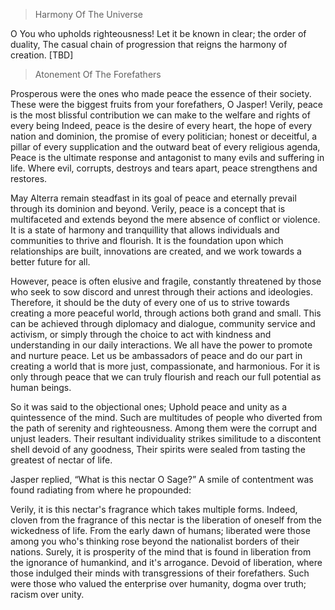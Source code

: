 > Harmony Of The Universe 

O You who upholds righteousness! Let it be known in clear; the order of duality, The casual chain of progression that reigns the harmony of creation. [TBD]


> Atonement Of The Forefathers

Prosperous were the ones who made peace the essence of their society. These were the biggest fruits from your forefathers, O Jasper! Verily, peace is the most blissful contribution we can make to the welfare and rights of every being Indeed, peace is the desire of every heart, the hope of every nation and dominion, the promise of every politician; honest or deceitful, a pillar of every supplication and the outward beat of every religious agenda, Peace is the ultimate response and antagonist to many evils and suffering in life. Where evil, corrupts, destroys and tears apart, peace strengthens and restores. 

May Alterra remain steadfast in its goal of peace and eternally prevail through its dominion and beyond. Verily, peace is a concept that is multifaceted and extends beyond the mere absence of conflict or violence. It is a state of harmony and tranquillity that allows individuals and communities to thrive and flourish. It is the foundation upon which relationships are built, innovations are created, and we work towards a better future for all. 

However, peace is often elusive and fragile, constantly threatened by those who seek to sow discord and unrest through their actions and ideologies. Therefore, it should be the duty of every one of us to strive towards creating a more peaceful world, through actions both grand and small. This can be achieved through diplomacy and dialogue, community service and activism, or simply through the choice to act with kindness and understanding in our daily interactions. We all have the power to promote and nurture peace. Let us be ambassadors of peace and do our part in creating a world that is more just, compassionate, and harmonious. For it is only through peace that we can truly flourish and reach our full potential as human beings.


So it was said to the objectional ones; Uphold peace and unity as a quintessence of the mind. Such are multitudes of people who diverted from the path of serenity and righteousness. Among them were the corrupt and unjust leaders. Their resultant individuality strikes similitude to a discontent shell devoid of any goodness, Their spirits were sealed from tasting the greatest of nectar of life. 

Jasper replied, “What is this nectar O Sage?” A smile of contentment was found radiating from where he propounded:

Verily, it is this nectar's fragrance which takes multiple forms. Indeed, cloven from the fragrance of this nectar is the liberation of oneself from the wickedness of life. From the early dawn of humans; liberated were those among you who's thinking rose beyond the nationalist borders of their nations. Surely, it is prosperity of the mind that is found in liberation from the ignorance of humankind, and it's arrogance. Devoid of liberation, where those indulged their minds with transgressions of their forefathers. Such were those who valued the enterprise over humanity, dogma over truth; racism over unity.



